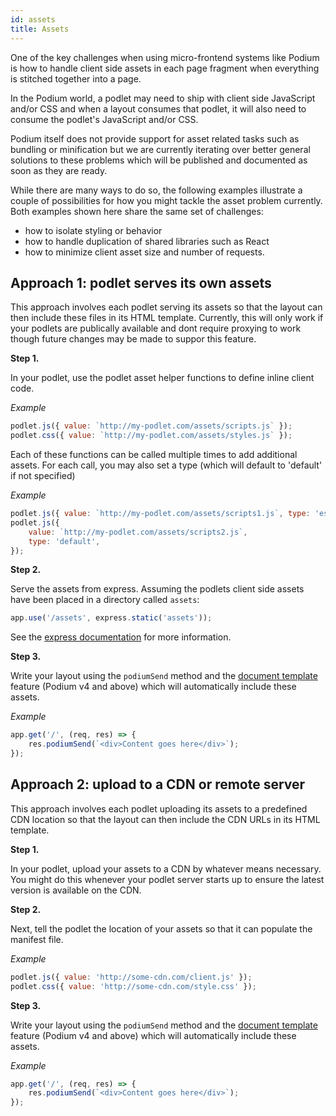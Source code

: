 ```yaml
---
id: assets
title: Assets
---
```


One of the key challenges when using micro-frontend systems like Podium is how to handle client side assets in each page fragment when everything is stitched together into a page.

In the Podium world, a podlet may need to ship with client side JavaScript and/or CSS and when a layout consumes that podlet, it will also need to consume the podlet's JavaScript and/or CSS.

Podium itself does not provide support for asset related tasks such as bundling or minification but we are currently iterating over better general solutions to these problems which will be published and documented as soon as they are ready.

While there are many ways to do so, the following examples illustrate a couple of possibilities for how you might tackle the asset problem currently. Both examples shown here share the same set of challenges:

-   how to isolate styling or behavior
-   how to handle duplication of shared libraries such as React
-   how to minimize client asset size and number of requests.

## Approach 1: podlet serves its own assets

This approach involves each podlet serving its assets so that the layout can then include these files in its HTML template.
Currently, this will only work if your podlets are publically available and dont require proxying to work though future changes may be made to suppor this feature.

**Step 1.**

In your podlet, use the podlet asset helper functions to define inline client code.

_Example_

```js
podlet.js({ value: `http://my-podlet.com/assets/scripts.js` });
podlet.css({ value: `http://my-podlet.com/assets/styles.js` });
```

Each of these functions can be called multiple times to add additional assets. For each call, you may also set a type (which will default to 'default' if not specified)

_Example_

```js
podlet.js({ value: `http://my-podlet.com/assets/scripts1.js`, type: 'esm' });
podlet.js({
    value: `http://my-podlet.com/assets/scripts2.js`,
    type: 'default',
});
```

**Step 2.**

Serve the assets from express.
Assuming the podlets client side assets have been placed in a directory called `assets`:

```js
app.use('/assets', express.static('assets'));
```

See the [express documentation](https://expressjs.com/en/starter/static-files.html) for more information.

**Step 3.**

Write your layout using the `podiumSend` method and the [document template](api/document.md) feature (Podium v4 and above) which will automatically include these assets.

_Example_

```js
app.get('/', (req, res) => {
    res.podiumSend(`<div>Content goes here</div>`);
});
```

## Approach 2: upload to a CDN or remote server

This approach involves each podlet uploading its assets to a predefined CDN location so that the layout can then include the CDN URLs in its HTML template.

**Step 1.**

In your podlet, upload your assets to a CDN by whatever means necessary. You might do this whenever your podlet server starts up to ensure the latest version is available on the CDN.

**Step 2.**

Next, tell the podlet the location of your assets so that it can populate the manifest file.

_Example_

```js
podlet.js({ value: 'http://some-cdn.com/client.js' });
podlet.css({ value: 'http://some-cdn.com/style.css' });
```

**Step 3.**

Write your layout using the `podiumSend` method and the [document template](api/document.md) feature (Podium v4 and above) which will automatically include these assets.

_Example_

```js
app.get('/', (req, res) => {
    res.podiumSend(`<div>Content goes here</div>`);
});
```
